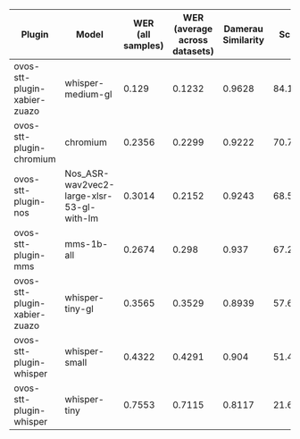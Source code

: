 |Plugin|Model|WER<br>(all samples)| WER<br>(average across datasets) | Damerau Similarity | Score |
|-----|-----|--------------------|----------------------------------|--------------------|-------|
| ovos-stt-plugin-xabier-zuazo | whisper-medium-gl | 0.129 | 0.1232 | 0.9628 | 84.1442 |
| ovos-stt-plugin-chromium | chromium | 0.2356 | 0.2299 | 0.9222 | 70.7552 |
| ovos-stt-plugin-nos | Nos_ASR-wav2vec2-large-xlsr-53-gl-with-lm | 0.3014 | 0.2152 | 0.9243 | 68.5561 |
| ovos-stt-plugin-mms | mms-1b-all | 0.2674 | 0.298 | 0.937 | 67.2078 |
| ovos-stt-plugin-xabier-zuazo | whisper-tiny-gl | 0.3565 | 0.3529 | 0.8939 | 57.6884 |
| ovos-stt-plugin-whisper | whisper-small | 0.4322 | 0.4291 | 0.904 | 51.4666 |
| ovos-stt-plugin-whisper | whisper-tiny | 0.7553 | 0.7115 | 0.8117 | 21.6414 |